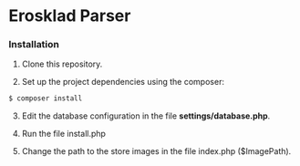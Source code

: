 # Erosklad Parser

### Installation

1. Clone this repository.

2.  Set up the project dependencies using the composer:

```sh
$ composer install
```

3. Edit the database configuration in the file **settings/database.php**.

4. Run the file install.php

5. Change the path to the store images in the file index.php ($ImagePath).